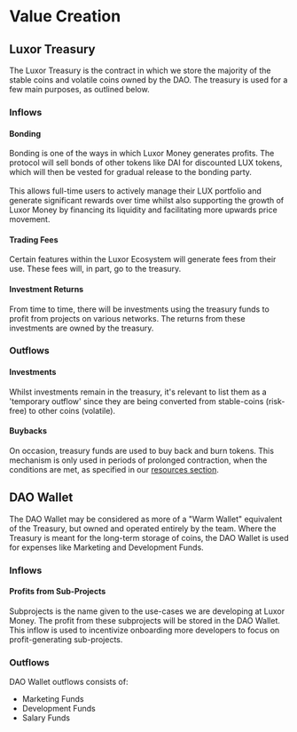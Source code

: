 # Value Creation

## Luxor Treasury

The Luxor Treasury is the contract in which we store the majority of the stable coins and volatile coins owned by the DAO. The treasury is used for a few main purposes, as outlined below.

### Inflows

#### Bonding

Bonding is one of the ways in which Luxor Money generates profits. The protocol will sell bonds of other tokens like DAI for discounted LUX tokens, which will then be vested for gradual release to the bonding party. \
\
This allows full-time users to actively manage their LUX portfolio and generate significant rewards over time whilst also supporting the growth of Luxor Money by financing its liquidity and facilitating more upwards price movement.

#### Trading Fees

Certain features within the Luxor Ecosystem will generate fees from their use. These fees will, in part, go to the treasury.

#### Investment Returns

From time to time, there will be investments using the treasury funds to profit from projects on various networks. The returns from these investments are owned by the treasury.

### Outflows

#### **Investments**

Whilst investments remain in the treasury, it's relevant to list them as a 'temporary outflow' since they are being converted from stable-coins (risk-free) to other coins (volatile).

#### Buybacks

On occasion, treasury funds are used to buy back and burn tokens. This mechanism is only used in periods of prolonged contraction, when the conditions are met, as specified in our [resources section](../resources/buyback-allocation.md).

## DAO Wallet

The DAO Wallet may be considered as more of a "Warm Wallet" equivalent of the Treasury, but owned and operated entirely by the team. Where the Treasury is meant for the long-term storage of coins, the DAO Wallet is used for expenses like Marketing and Development Funds.

### Inflows

#### Profits from Sub-Projects

Subprojects is the name given to the use-cases we are developing at Luxor Money. The profit from these subprojects will be stored in the DAO Wallet. This inflow is used to incentivize onboarding more developers to focus on profit-generating sub-projects.

### Outflows

DAO Wallet outflows consists of:

* Marketing Funds
* Development Funds
* Salary Funds

